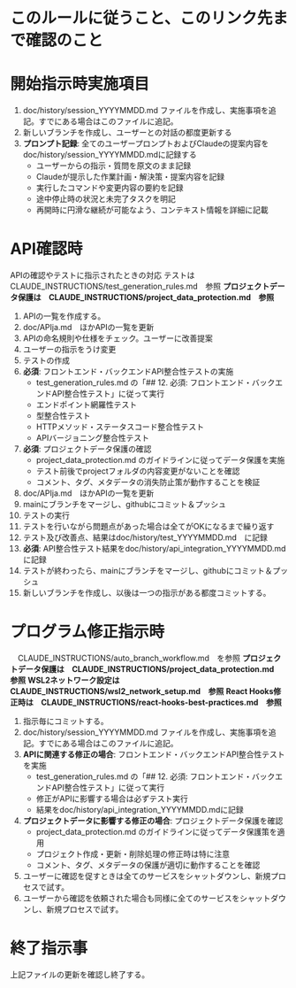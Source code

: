 # このルールに従うこと、このリンク先まで確認のこと

# 開始指示時実施項目
1. doc/history/session_YYYYMMDD.md ファイルを作成し、実施事項を追記。すでにある場合はこのファイルに追記。  
1. 新しいブランチを作成し、ユーザーとの対話の都度更新する
1. **プロンプト記録**: 全てのユーザープロンプトおよびClaudeの提案内容をdoc/history/session_YYYYMMDD.mdに記録する
   - ユーザーからの指示・質問を原文のまま記録
   - Claudeが提示した作業計画・解決策・提案内容を記録
   - 実行したコマンドや変更内容の要約を記録
   - 途中停止時の状況と未完了タスクを明記
   - 再開時に円滑な継続が可能なよう、コンテキスト情報を詳細に記載

# API確認時
APIの確認やテストに指示されたときの対応
テストは　CLAUDE_INSTRUCTIONS/test_generation_rules.md　参照
**プロジェクトデータ保護は　CLAUDE_INSTRUCTIONS/project_data_protection.md　参照**
1. APIの一覧を作成する。  
1. doc/APIja.md　ほかAPIの一覧を更新  
1. APIの命名規則や仕様をチェック。ユーザーに改善提案  
1. ユーザーの指示をうけ変更
1. テストの作成  
1. **必須**: フロントエンド・バックエンドAPI整合性テストの実施
   - test_generation_rules.md の「## 12. 必須: フロントエンド・バックエンドAPI整合性テスト」に従って実行
   - エンドポイント網羅性テスト
   - 型整合性テスト  
   - HTTPメソッド・ステータスコード整合性テスト
   - APIバージョニング整合性テスト
1. **必須**: プロジェクトデータ保護の確認
   - project_data_protection.md のガイドラインに従ってデータ保護を実施
   - テスト前後でprojectフォルダの内容変更がないことを確認
   - コメント、タグ、メタデータの消失防止策が動作することを検証
1. doc/APIja.md　ほかAPIの一覧を更新  
1. mainにブランチをマージし、githubにコミット＆プッシュ
1. テストの実行  
1. テストを行いながら問題点があった場合は全てがOKになるまで繰り返す  
1. テスト及び改善点、結果はdoc/history/test_YYYYMMDD.md　に記録
1. **必須**: API整合性テスト結果をdoc/history/api_integration_YYYYMMDD.mdに記録
1. テストが終わったら、mainにブランチをマージし、githubにコミット＆プッシュ
1. 新しいブランチを作成し、以後は一つの指示がある都度コミットする。


# プログラム修正指示時
　CLAUDE_INSTRUCTIONS/auto_branch_workflow.md　を参照
**プロジェクトデータ保護は　CLAUDE_INSTRUCTIONS/project_data_protection.md　参照**
**WSL2ネットワーク設定は　CLAUDE_INSTRUCTIONS/wsl2_network_setup.md　参照**
**React Hooks修正時は　CLAUDE_INSTRUCTIONS/react-hooks-best-practices.md　参照**
1. 指示毎にコミットする。  
1. doc/history/session_YYYYMMDD.md ファイルを作成し、実施事項を追記。すでにある場合はこのファイルに追記。  
1. **APIに関連する修正の場合**: フロントエンド・バックエンドAPI整合性テストを実施
   - test_generation_rules.md の「## 12. 必須: フロントエンド・バックエンドAPI整合性テスト」に従って実行
   - 修正がAPIに影響する場合は必ずテスト実行
   - 結果をdoc/history/api_integration_YYYYMMDD.mdに記録
1. **プロジェクトデータに影響する修正の場合**: プロジェクトデータ保護を確認
   - project_data_protection.md のガイドラインに従ってデータ保護策を適用
   - プロジェクト作成・更新・削除処理の修正時は特に注意
   - コメント、タグ、メタデータの保護が適切に動作することを確認
1. ユーザーに確認を促すときは全てのサービスをシャットダウンし、新規プロセスで試す。  
1. ユーザーから確認を依頼された場合も同様に全てのサービスをシャットダウンし、新規プロセスで試す。  

# 終了指示事
上記ファイルの更新を確認し終了する。